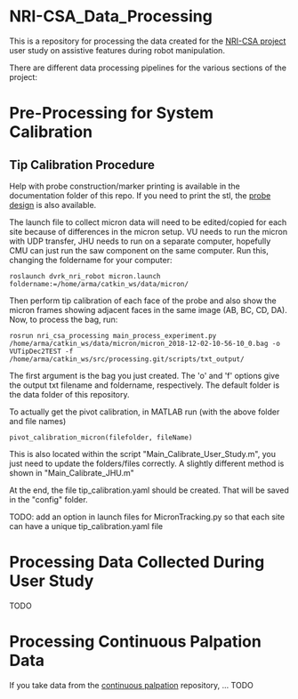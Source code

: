 # NRI-CSA_Data_Processing

This is a repository for processing the data created for the [NRI-CSA project](http://nri-csa.vuse.vanderbilt.edu/joomla/) user study on assistive features during robot manipulation.

There are different data processing pipelines for the various sections of the project:

# Pre-Processing for System Calibration

## Tip Calibration Procedure
Help with probe construction/marker printing is available in the documentation folder of this repo. If you need to print the stl, the [probe design](https://github.com/vu-arma-dev/cpd-registration/tree/master/userstudy_data/UserStudy3DPrints) is also available.

The launch file to collect micron data will need to be edited/copied for each site because of differences in the micron setup. VU needs to run the micron with UDP transfer, JHU needs to run on a separate computer, hopefully CMU can just run the saw component on the same computer. Run this, changing the foldername for your computer:

```
roslaunch dvrk_nri_robot micron.launch foldername:=/home/arma/catkin_ws/data/micron/
```

Then perform tip calibration of each face of the probe and also show the micron frames showing adjacent faces in the same image (AB, BC, CD, DA). Now, to process the bag, run:

```
rosrun nri_csa_processing main_process_experiment.py /home/arma/catkin_ws/data/micron/micron_2018-12-02-10-56-10_0.bag -o VUTipDec2TEST -f /home/arma/catkin_ws/src/processing.git/scripts/txt_output/
```

The first argument is the bag you just created. The 'o' and 'f' options give the output txt filename and foldername, respectively. The default folder is the data folder of this repository.

To actually get the pivot calibration, in MATLAB run (with the above folder and file names)

```
pivot_calibration_micron(filefolder, fileName)
```

This is also located within the script "Main_Calibrate_User_Study.m", you just need to update the folders/files correctly. A slightly different method is shown in "Main_Calibrate_JHU.m"

At the end, the file tip_calibration.yaml should be created. That will be saved in the "config" folder.

TODO: add an option in launch files for MicronTracking.py so that each site can have a unique tip_calibration.yaml file

# Processing Data Collected During User Study
TODO

# Processing Continuous Palpation Data
If you take data from the [continuous palpation]() repository, ... TODO


